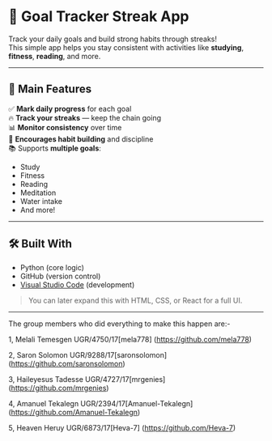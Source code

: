 # 🎯 Goal Tracker Streak App

Track your daily goals and build strong habits through streaks!  
This simple app helps you stay consistent with activities like  **studying**, **fitness**, **reading**, and more.

---

## 🌟 Main Features

✅ **Mark daily progress** for each goal  
🔥 **Track your streaks** — keep the chain going  
📊 **Monitor consistency** over time  
🧠 **Encourages habit building** and discipline  
📚 Supports **multiple goals**:  
- Study  
- Fitness  
- Reading  
- Meditation  
- Water intake  
- And more!

---

## 🛠️ Built With

- Python (core logic)
- GitHub (version control)
- [Visual Studio Code](https://code.visualstudio.com/) (development)

> You can later expand this with HTML, CSS, or React for a full UI.

---
The group members who did everything to make this happen are:-

1, Melali Temesgen UGR/4750/17[mela778] (https://github.com/mela778)

2, Saron Solomon UGR/9288/17[saronsolomon] (https://github.com/saronsolomon)

3, Haileyesus Tadesse UGR/4727/17[mrgenies] (https://github.com/mrgenies)

4, Amanuel Tekalegn UGR/2394/17[Amanuel-Tekalegn] (https://github.com/Amanuel-Tekalegn)

5, Heaven Heruy UGR/6873/17[Heva-7] (https://github.com/Heva-7)


